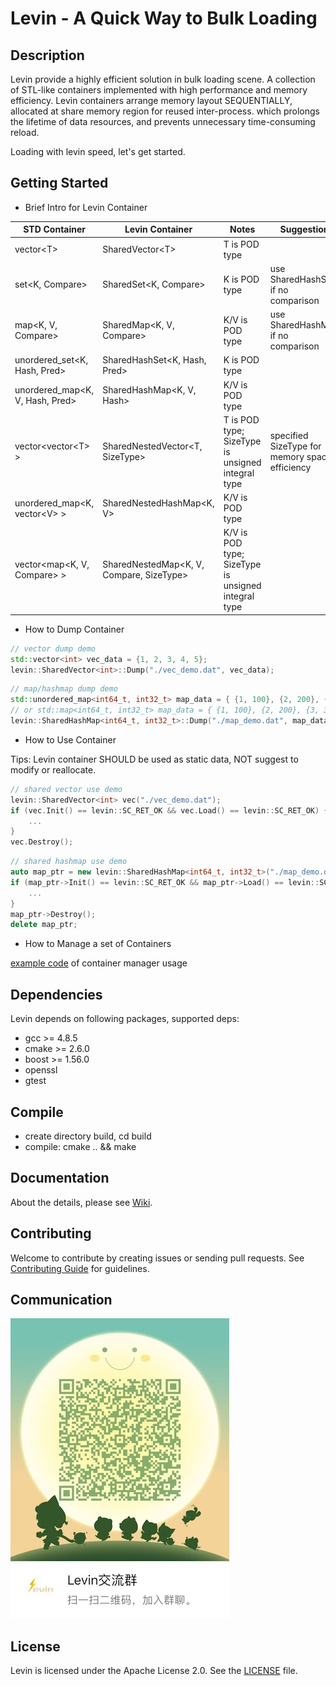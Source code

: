 Levin - A Quick Way to Bulk Loading
=======================


Description
-------

Levin provide a highly efficient solution in bulk loading scene.
A collection of STL-like containers implemented with high performance and memory efficiency.
Levin containers arrange memory layout SEQUENTIALLY, allocated at share memory region for reused inter-process.
which prolongs the lifetime of data resources, and prevents unnecessary time-consuming reload.

Loading with levin speed, let's get started.


Getting Started
-------

* Brief Intro for Levin Container

|          STD Container            |       Levin Container          |      Notes      |               Suggestion              |
| --------------------------------- | ------------------------------ | --------------- | ------------------------------------- |
| vector\<T\>                       | SharedVector\<T\>              | T is POD type   |                                       |
| set\<K, Compare\>                 | SharedSet\<K, Compare\>        | K is POD type   | use SharedHashSet if no comparison    |
| map\<K, V, Compare\>              | SharedMap\<K, V, Compare\>     | K/V is POD type | use SharedHashMap if no comparison    |
| unordered_set\<K, Hash, Pred\>    | SharedHashSet\<K, Hash, Pred\> | K is POD type   |                                       |
| unordered_map\<K, V, Hash, Pred\> | SharedHashMap\<K, V, Hash\>    | K/V is POD type |                                       |
| vector\<vector\<T\> \>            | SharedNestedVector\<T, SizeType\> | T is POD type; SizeType is unsigned integral type | specified SizeType for memory space efficiency |
| unordered_map\<K, vector\<V\> \>  | SharedNestedHashMap\<K, V\>    | K/V is POD type |                                       |
| vector\<map\<K, V, Compare\> \>   | SharedNestedMap\<K, V, Compare, SizeType\> | K/V is POD type; SizeType is unsigned integral type |   |


* How to Dump Container

```c++
// vector dump demo
std::vector<int> vec_data = {1, 2, 3, 4, 5};
levin::SharedVector<int>::Dump("./vec_demo.dat", vec_data);
```

```c++
// map/hashmap dump demo
std::unordered_map<int64_t, int32_t> map_data = { {1, 100}, {2, 200}, {3, 300} };
// or std::map<int64_t, int32_t> map_data = { {1, 100}, {2, 200}, {3, 300} };
levin::SharedHashMap<int64_t, int32_t>::Dump("./map_demo.dat", map_data);
```


* How to Use Container

Tips: Levin container SHOULD be used as static data, NOT suggest to modify or reallocate.

```c++
// shared vector use demo
levin::SharedVector<int> vec("./vec_demo.dat");
if (vec.Init() == levin::SC_RET_OK && vec.Load() == levin::SC_RET_OK) {
    ...
}
vec.Destroy();
```

```c++
// shared hashmap use demo
auto map_ptr = new levin::SharedHashMap<int64_t, int32_t>("./map_demo.dat");
if (map_ptr->Init() == levin::SC_RET_OK && map_ptr->Load() == levin::SC_RET_OK) {
    ...
}
map_ptr->Destroy();
delete map_ptr;
```


* How to Manage a set of Containers

[example code](example/shared_manager_demo.cpp) of container manager usage


Dependencies
-------

Levin depends on following packages, supported deps:

* gcc >= 4.8.5
* cmake >= 2.6.0
* boost >= 1.56.0
* openssl
* gtest

Compile
-------

* create directory build, cd build
* compile: cmake .. && make

Documentation
-------

About the details, please see [Wiki](../../wiki).

Contributing
-------

Welcome to contribute by creating issues or sending pull requests. See [Contributing Guide](CONTRIBUTING.md) for guidelines.

Communication
-------

![QQ](images/QQ.JPG)

License
-------

Levin is licensed under the Apache License 2.0. See the [LICENSE](LICENSE) file.
